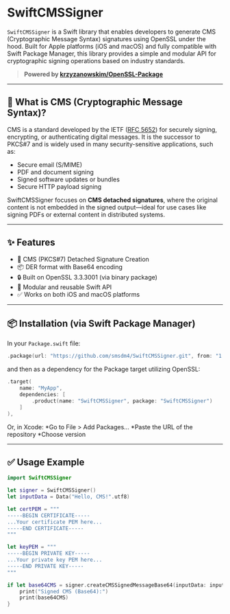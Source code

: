 # SwiftCMSSigner

`SwiftCMSSigner` is a Swift library that enables developers to generate CMS (Cryptographic Message Syntax) signatures using OpenSSL under the hood. Built for Apple platforms (iOS and macOS) and fully compatible with Swift Package Manager, this library provides a simple and modular API for cryptographic signing operations based on industry standards.

> **Powered by [krzyzanowskim/OpenSSL-Package](https://github.com/krzyzanowskim/OpenSSL-Package)**

---

## 🔐 What is CMS (Cryptographic Message Syntax)?

CMS is a standard developed by the IETF ([RFC 5652](https://datatracker.ietf.org/doc/html/rfc5652)) for securely signing, encrypting, or authenticating digital messages. It is the successor to PKCS#7 and is widely used in many security-sensitive applications, such as:

- Secure email (S/MIME)
- PDF and document signing
- Signed software updates or bundles
- Secure HTTP payload signing

SwiftCMSSigner focuses on **CMS detached signatures**, where the original content is not embedded in the signed output—ideal for use cases like signing PDFs or external content in distributed systems.

---

## ✨ Features

- 📄 CMS (PKCS#7) Detached Signature Creation
- 📦 DER format with Base64 encoding
- 🔒 Built on OpenSSL 3.3.3001 (via binary package)
- 🧩 Modular and reusable Swift API
- ✅ Works on both iOS and macOS platforms

---

## 📦 Installation (via Swift Package Manager)

In your `Package.swift` file:

```swift
.package(url: "https://github.com/smsdm4/SwiftCMSSigner.git", from: "1.0.0")
```

and then as a dependency for the Package target utilizing OpenSSL:

```swift
.target(
    name: "MyApp",
    dependencies: [
        .product(name: "SwiftCMSSigner", package: "SwiftCMSSigner")
    ]
),
```
Or, in Xcode:
*Go to File > Add Packages...
*Paste the URL of the repository
*Choose version

---

## ✅ **Usage Example**

```swift
import SwiftCMSSigner

let signer = SwiftCMSSigner()
let inputData = Data("Hello, CMS!".utf8)

let certPEM = """
-----BEGIN CERTIFICATE-----
...Your certificate PEM here...
-----END CERTIFICATE-----
"""

let keyPEM = """
-----BEGIN PRIVATE KEY-----
...Your private key PEM here...
-----END PRIVATE KEY-----
"""

if let base64CMS = signer.createCMSSignedMessageBase64(inputData: inputData, certPEM: certPEM, keyPEM: keyPEM) {
    print("Signed CMS (Base64):")
    print(base64CMS)
}
```
